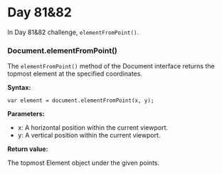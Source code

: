 # Day 81&82
In Day 81&82 challenge, ```elementFromPoint()```.
### Document.elementFromPoint()
The ```elementFromPoint()``` method of the Document interface returns the topmost element at the specified coordinates.

**Syntax:**
```
var element = document.elementFromPoint(x, y);
```
**Parameters:**

* x: A horizontal position within the current viewport.
* y: A vertical position within the current viewport.

**Return value:** 

The topmost Element object under the given points.
